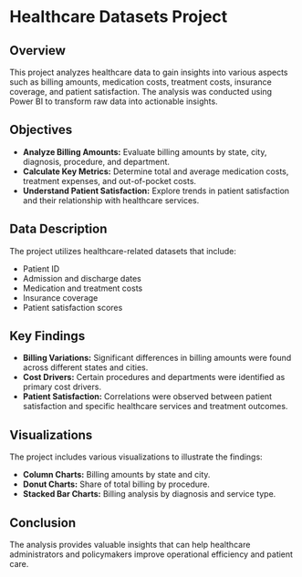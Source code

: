 # Healthcare Datasets Project

## Overview

This project analyzes healthcare data to gain insights into various aspects such as billing amounts, medication costs, treatment costs, insurance coverage, and patient satisfaction. The analysis was conducted using Power BI to transform raw data into actionable insights.

## Objectives

- **Analyze Billing Amounts:** Evaluate billing amounts by state, city, diagnosis, procedure, and department.
- **Calculate Key Metrics:** Determine total and average medication costs, treatment expenses, and out-of-pocket costs.
- **Understand Patient Satisfaction:** Explore trends in patient satisfaction and their relationship with healthcare services.

## Data Description

The project utilizes healthcare-related datasets that include:
- Patient ID
- Admission and discharge dates
- Medication and treatment costs
- Insurance coverage
- Patient satisfaction scores

## Key Findings

- **Billing Variations:** Significant differences in billing amounts were found across different states and cities.
- **Cost Drivers:** Certain procedures and departments were identified as primary cost drivers.
- **Patient Satisfaction:** Correlations were observed between patient satisfaction and specific healthcare services and treatment outcomes.

## Visualizations

The project includes various visualizations to illustrate the findings:
- **Column Charts:** Billing amounts by state and city.
- **Donut Charts:** Share of total billing by procedure.
- **Stacked Bar Charts:** Billing analysis by diagnosis and service type.

## Conclusion

The analysis provides valuable insights that can help healthcare administrators and policymakers improve operational efficiency and patient care.
